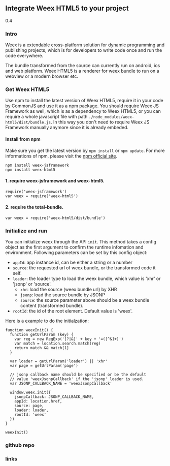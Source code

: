 ## Integrate Weex HTML5 to your project
<span class="weex-version">0.4</span>

### Intro

Weex is a extendable cross-platform solution for dynamic programming and publishing projects, which is for developers to write code once and run the code everywhere.

The bundle transformed from the source can currently run on android, ios and web platform. Weex HTML5 is a renderer for weex bundle to run on a webview or a modern browser etc.

### Get Weex HTML5

Use npm to install the latest version of Weex HTML5, require it in your code by CommonJS and use it as a npm package. You should require Weex JS Framework as well, which is as a dependency to Weex HTML5, or you can require a whole javascript file with path `./node_modules/weex-html5/dist/bundle.js`. In this way you don't need to require Weex JS Framework manually anymore since it is already embeded.

#### Install from npm

Make sure you get the latest version by `npm install` or `npm update`. For more informations of npm, please visit the [npm official site](https://docs.npmjs.com/).

```
npm install weex-jsframework
npm install weex-html5
```

#### 1. require weex-jsframework and weex-html5.

```
require('weex-jsframework')
var weex = require('weex-html5')
```

#### 2. require the total-bundle.

```
var weex = require('weex-html5/dist/bundle')
```

### Initialize and run

You can initialize weex through the API `init`. This method takes a config object as the first argument to confirm the runtime infomation and environment. Following parameters can be set by this config object:

* `appId`: app instance id, can be either a string or a number
* `source`: the requested url of weex bundle, or the transformed code it self.
* `loader`: the loader type to load the weex bundle, which value is 'xhr' or 'jsonp' or 'source'.
  * `xhr`: load the source (weex bundle url) by XHR
  * `jsonp`: load the source bundle by JSONP
  * `source`: the source parameter above should be a weex bundle content (transformed bundle).
* `rootId`: the id of the root element. Default value is 'weex'.

Here is a example to do the initialzation:

```
function weexInit() {
  function getUrlParam (key) {
    var reg = new RegExp('[?|&]' + key + '=([^&]+)')
    var match = location.search.match(reg)
    return match && match[1]
  }

  var loader = getUrlParam('loader') || 'xhr'
  var page = getUrlParam('page')

  // jsonp callback name should be specified or be the default
  // value 'weexJsonpCallback' if the 'jsonp' loader is used.
  var JSONP_CALLBACK_NAME = 'weexJsonpCallback'

  window.weex.init({
    jsonpCallback: JSONP_CALLBACK_NAME,
    appId: location.href,
    source: page,
    loader: loader,
    rootId: 'weex'
  })
}

weexInit()
```

### github repo

### links

